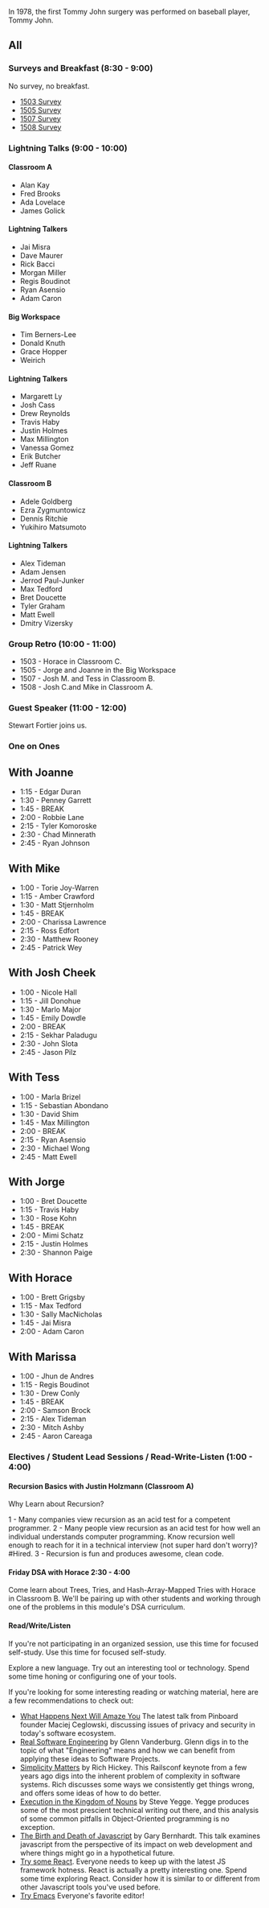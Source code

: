 In 1978, the first Tommy John surgery was performed on baseball player, Tommy John.

## All

### Surveys and Breakfast (8:30 - 9:00)

No survey, no breakfast.

* [1503 Survey](http://goo.gl/forms/vyiYjrsltb)
* [1505 Survey](http://goo.gl/forms/0b8EAo2RpI)
* [1507 Survey](http://goo.gl/forms/IwsVBlzGKJ)
* [1508 Survey](http://goo.gl/forms/Qcnnkrry4v)

### Lightning Talks (9:00 - 10:00)

#### Classroom A

* Alan Kay
* Fred Brooks
* Ada Lovelace
* James Golick

#### Lightning Talkers

* Jai Misra
* Dave Maurer
* Rick Bacci
* Morgan Miller
* Regis Boudinot
* Ryan Asensio
* Adam Caron

#### Big Workspace

* Tim Berners-Lee
* Donald Knuth
* Grace Hopper
* Weirich

#### Lightning Talkers

* Margarett Ly
* Josh Cass
* Drew Reynolds
* Travis Haby
* Justin Holmes
* Max Millington
* Vanessa Gomez
* Erik Butcher
* Jeff Ruane

#### Classroom B

* Adele Goldberg
* Ezra Zygmuntowicz
* Dennis Ritchie
* Yukihiro Matsumoto

#### Lightning Talkers

* Alex Tideman
* Adam Jensen
* Jerrod Paul-Junker
* Max Tedford
* Bret Doucette
* Tyler Graham
* Matt Ewell
* Dmitry Vizersky

### Group Retro (10:00 - 11:00)

* 1503 - Horace in Classroom C.
* 1505 - Jorge and Joanne in the Big Workspace
* 1507 - Josh M. and Tess in Classroom B.
* 1508 - Josh C.and Mike in Classroom A.

### Guest Speaker (11:00 - 12:00)

Stewart Fortier joins us.

### One on Ones

## With Joanne

* 1:15 - Edgar Duran
* 1:30 - Penney Garrett
* 1:45 - BREAK
* 2:00 - Robbie Lane
* 2:15 - Tyler Komoroske
* 2:30 - Chad Minnerath
* 2:45 - Ryan Johnson

## With Mike

* 1:00 - Torie Joy-Warren
* 1:15 - Amber Crawford
* 1:30 - Matt Stjernholm
* 1:45 - BREAK
* 2:00 - Charissa Lawrence
* 2:15 - Ross Edfort
* 2:30 - Matthew Rooney
* 2:45 - Patrick Wey

## With Josh Cheek

* 1:00 - Nicole Hall
* 1:15 - Jill Donohue
* 1:30 - Marlo Major
* 1:45 - Emily Dowdle
* 2:00 - BREAK
* 2:15 - Sekhar Paladugu
* 2:30 - John Slota
* 2:45 - Jason Pilz

## With Tess

* 1:00 - Marla Brizel
* 1:15 - Sebastian Abondano
* 1:30 - David Shim
* 1:45 - Max Millington
* 2:00 - BREAK
* 2:15 - Ryan Asensio
* 2:30 - Michael Wong
* 2:45 - Matt Ewell

## With Jorge

* 1:00 - Bret Doucette
* 1:15 - Travis Haby
* 1:30 - Rose Kohn
* 1:45 - BREAK
* 2:00 - Mimi Schatz
* 2:15 - Justin Holmes
* 2:30 - Shannon Paige

## With Horace

* 1:00 - Brett Grigsby
* 1:15 - Max Tedford
* 1:30 - Sally MacNicholas
* 1:45 - Jai Misra
* 2:00 - Adam Caron

## With Marissa

* 1:00 - Jhun de Andres
* 1:15 - Regis Boudinot
* 1:30 - Drew Conly
* 1:45 - BREAK
* 2:00 - Samson Brock
* 2:15 - Alex Tideman
* 2:30 - Mitch Ashby
* 2:45 - Aaron Careaga

### Electives / Student Lead Sessions / Read-Write-Listen (1:00 - 4:00)

#### Recursion Basics with Justin Holzmann (Classroom A)

Why Learn about Recursion?

1 - Many companies view recursion as an acid test for a competent programmer.
2 - Many people view recursion as an acid test for how well an individual understands computer programming.
Know recursion well enough to reach for it in a technical interview (not super hard don't worry)? \#Hired.
3 - Recursion is fun and produces awesome, clean code.

#### Friday DSA with Horace 2:30 - 4:00

Come learn about Trees, Tries, and Hash-Array-Mapped Tries with
Horace in Classroom B. We'll be pairing up with other students
and working through one of the problems in this module's
DSA curriculum.

#### Read/Write/Listen

If you're not participating in an organized session, use this time
for focused self-study. Use this time for focused self-study.

Explore a new language. Try out an interesting tool or technology. Spend some time honing or configuring
one of your tools.

If you're looking for some interesting reading or watching material,
here are a few recommendations to check out:

* [What Happens Next Will Amaze You](http://idlewords.com/talks/what_happens_next_will_amaze_you.htm)
  The latest talk from Pinboard founder Maciej Ceglowski, discussing issues of privacy and
  security in today's software ecosystem.
* [Real Software Engineering](https://www.youtube.com/watch?v=NP9AIUT9nos) by Glenn Vanderburg.
  Glenn digs in to the topic of what "Engineering" means and how we can
  benefit from applying these ideas to Software Projects.
* [Simplicity Matters](https://www.youtube.com/watch?v=rI8tNMsozo0) by
  Rich Hickey. This Railsconf keynote from a few years ago digs into the
  inherent problem of complexity in software systems. Rich discusses
  some ways we consistently get things wrong, and offers some ideas of
  how to do better.
* [Execution in the Kingdom of Nouns](http://steve-yegge.blogspot.com/2006/03/execution-in-kingdom-of-nouns.html)
  by Steve Yegge. Yegge produces some of the most prescient technical writing
  out there, and this analysis of some common pitfalls in
  Object-Oriented programming is no exception.
* [The Birth and Death of Javascript](https://www.destroyallsoftware.com/talks/the-birth-and-death-of-javascript)
  by Gary Bernhardt. This talk examines javascript from the perspective
  of its impact on web development and where things might go in a
  hypothetical future.
* [Try some React](https://facebook.github.io/react/docs/tutorial.html). Everyone needs to
  keep up with the latest JS framework hotness. React is actually a
  pretty interesting one. Spend some time exploring React. Consider how
  it is similar to or different from other Javascript tools you've used
  before.
* [Try Emacs](http://www.jesshamrick.com/2012/09/10/absolute-beginners-guide-to-emacs/) Everyone's
  favorite editor!

